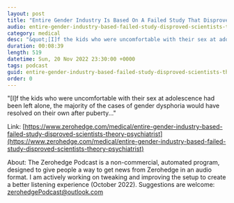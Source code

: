 ```yaml
---
layout: post
title: "Entire Gender Industry Is Based On A Failed Study That Disproved Scientist's Theory: Psychiatrist"
audio: entire-gender-industry-based-failed-study-disproved-scientists-theory-psychiatrist-0
category: medical
desc: "&quot;[I]f the kids who were uncomfortable with their sex at adolescence had been left alone, the majority of the cases of gender dysphoria would have resolved on their own after puberty...&quot;"
duration: 00:08:39
length: 519
datetime: Sun, 20 Nov 2022 23:30:00 +0000
tags: podcast
guid: entire-gender-industry-based-failed-study-disproved-scientists-theory-psychiatrist-0
order: 0
---
```

&quot;[I]f the kids who were uncomfortable with their sex at adolescence had been left alone, the majority of the cases of gender dysphoria would have resolved on their own after puberty...&quot;

Link: [https://www.zerohedge.com/medical/entire-gender-industry-based-failed-study-disproved-scientists-theory-psychiatrist](https://www.zerohedge.com/medical/entire-gender-industry-based-failed-study-disproved-scientists-theory-psychiatrist)

About: The Zerohedge Podcast is a non-commercial, automated program, designed to give people a way to get news from Zerohedge in an audio format.  I am actively working on tweaking and improving the setup to create a better listening experience (October 2022).  Suggestions are welcome: [zerohedgePodcast@outlook.com](mailto:zerohedgePodcast@outlook.com)